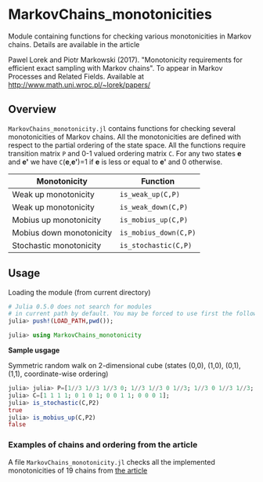 # MarkovChains_monotonicities
Module containing functions for checking various monotonicities in Markov chains.
Details are available in the article

Pawel Lorek and Piotr Markowski (2017).  "Monotonicity requirements for efficient exact sampling with Markov chains". To appear in Markov Processes and Related Fields. Available at http://www.math.uni.wroc.pl/~lorek/papers/

## Overview
`MarkovChains_monotonicity.jl` contains functions for checking several monotonicities of Markov chains. All the monotonicities are defined with respect to the partial ordering of the state space. All the functions require transition matrix `P` and 0-1 valued ordering matrix `C`. For any two states **e** and **e'**  we have `C`(**e**,**e'**)=1 if **e** is less or equal to **e'** and 0 otherwise.


| Monotonicity| Function |
| ------ | ------ |
|  Weak up monotonicity  |  ````is_weak_up(C,P)  ```` |
|  Weak up monotonicity  |  ````is_weak_down(C,P) ```` |
|  Mobius up monotonicity  |  ````is_mobius_up(C,P)```` |
|  Mobius down monotonicity  |  ````is_mobius_down(C,P)```` |
|  Stochastic monotonicity  |  ````is_stochastic(C,P)```` |


## Usage

Loading the module (from current directory)

````julia
# Julia 0.5.0 does not search for modules 
# in current path by default. You may be forced to use first the following:
julia> push!(LOAD_PATH,pwd());  

julia> using MarkovChains_monotonicity
````

**Sample usgage**

Symmetric random walk on 2-dimensional cube (states (0,0), (1,0), (0,1), (1,1),
coordinate-wise ordering)

````julia
julia> julia> P=[1//3 1//3 1//3 0; 1//3 1//3 0 1//3; 1//3 0 1//3 1//3; 0 1//3 1//3 1//3];
julia> C=[1 1 1 1; 0 1 0 1; 0 0 1 1; 0 0 0 1];
julia> is_stochastic(C,P2)
true                                                                                                                        
julia> is_mobius_up(C,P2)
false                                                                                                                        
````
### Examples of chains and ordering from the article
A file `MarkovChains_monotonicity.jl` checks all the implemented monotonicities of 19 chains from 
[the article](http://www.math.uni.wroc.pl/~lorek/papers/)



